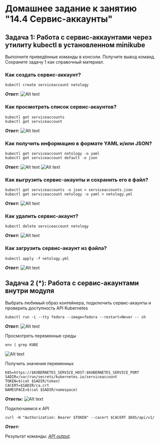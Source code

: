 # Домашнее задание к занятию "14.4 Сервис-аккаунты"

## Задача 1: Работа с сервис-аккаунтами через утилиту kubectl в установленном minikube

Выполните приведённые команды в консоли. Получите вывод команд. Сохраните
задачу 1 как справочный материал.

### Как создать сервис-аккаунт?

```
kubectl create serviceaccount netology
```
***Ответ:***
![Alt text](https://i.ibb.co/xCQVjp0/Screenshot-1.jpg)

### Как просмотреть список сервис-акаунтов?

```
kubectl get serviceaccounts
kubectl get serviceaccount
```
***Ответ:***
![Alt text](https://i.ibb.co/M6qNYjK/Screenshot-2.jpg)

### Как получить информацию в формате YAML и/или JSON?

```
kubectl get serviceaccount netology -o yaml
kubectl get serviceaccount default -o json
```
***Ответ:***
![Alt text](https://i.ibb.co/Sv3zLmD/Screenshot-3.jpg)
![Alt text](https://i.ibb.co/6BByBqp/Screenshot-4.jpg)

### Как выгрузить сервис-акаунты и сохранить его в файл?

```
kubectl get serviceaccounts -o json > serviceaccounts.json
kubectl get serviceaccount netology -o yaml > netology.yml
```
***Ответ:***
![Alt text](https://i.ibb.co/RBR7pcp/Screenshot-5.jpg)

### Как удалить сервис-акаунт?

```
kubectl delete serviceaccount netology
```
***Ответ:***
![Alt text](https://i.ibb.co/wM8S3PJ/Screenshot-6.jpg)

### Как загрузить сервис-акаунт из файла?

```
kubectl apply -f netology.yml
```
***Ответ:***
![Alt text](https://i.ibb.co/w0XjM2W/Screenshot-7.jpg)

## Задача 2 (*): Работа с сервис-акаунтами внутри модуля

Выбрать любимый образ контейнера, подключить сервис-акаунты и проверить
доступность API Kubernetes

```
kubectl run -i --tty fedora --image=fedora --restart=Never -- sh
```
***Ответ:***
![Alt text](https://i.ibb.co/mJb7DWg/Screenshot-8.jpg)

Просмотреть переменные среды

```
env | grep KUBE
```
![Alt text](https://i.ibb.co/wJrsjxt/Screenshot-9.jpg)

Получить значения переменных
```
K8S=https://$KUBERNETES_SERVICE_HOST:$KUBERNETES_SERVICE_PORT
SADIR=/var/run/secrets/kubernetes.io/serviceaccount
TOKEN=$(cat $SADIR/token)
CACERT=$SADIR/ca.crt
NAMESPACE=$(cat $SADIR/namespace)
```
***Ответы:***
![Alt text](https://i.ibb.co/svSDrcr/Screenshot-11.jpg)

Подключаемся к API

```
curl -H "Authorization: Bearer $TOKEN" --cacert $CACERT $K8S/api/v1/
```
***Ответ:***

Результат команды:  *[API output](https://github.com/romrsch/netology-14.4/blob/main/api_output.md)*.



